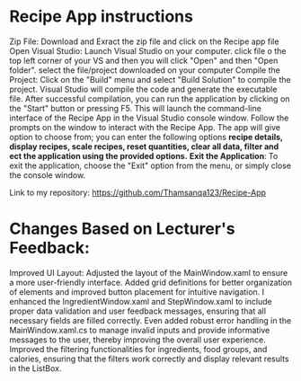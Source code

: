 # Recipe App instructions
Zip File: Download and  Exract the zip file and click on the Recipe app file
Open Visual Studio: Launch Visual Studio on your computer.
click file o the top left corner of your VS and then you will click "Open" and then "Open folder".
select the file/project downloaded on your computer
Compile the Project: Click on the "Build" menu and select "Build Solution" to compile the project. Visual Studio will compile the code and generate the executable file.
After successful compilation, you can run the application by clicking on the "Start" button or pressing F5. This will launch the command-line interface of the Recipe App in the Visual Studio console window.
Follow the prompts on the window to interact with the Recipe App. The app will give option to choose from; you can enter the following options **recipe details, display recipes, scale recipes, reset quantities, clear all data, filter and ect the application using the provided options.**
**Exit the Application**: To exit the application, choose the "Exit" option from the menu, or simply close the console window.


Link to my repository:
https://github.com/Thamsanqa123/Recipe-App

# Changes Based on Lecturer's Feedback:
Improved UI Layout: Adjusted the layout of the MainWindow.xaml to ensure a more user-friendly interface. Added grid definitions for better organization of elements and improved button placement for intuitive navigation.
I enhanced the IngredientWindow.xaml and StepWindow.xaml to include proper data validation and user feedback messages, ensuring that all necessary fields are filled correctly.
Even added robust error handling in the MainWindow.xaml.cs to manage invalid inputs and provide informative messages to the user, thereby improving the overall user experience.
Improved the filtering functionalities for ingredients, food groups, and calories, ensuring that the filters work correctly and display relevant results in the ListBox.
